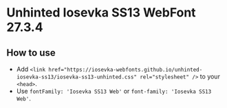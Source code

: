 # Unhinted Iosevka SS13 WebFont 27.3.4

## How to use

- Add `<link href="https://iosevka-webfonts.github.io/unhinted-iosevka-ss13/iosevka-ss13-unhinted.css" rel="stylesheet" />` to your `<head>`.
- Use `fontFamily: 'Iosevka SS13 Web'` or `font-family: 'Iosevka SS13 Web'`.
